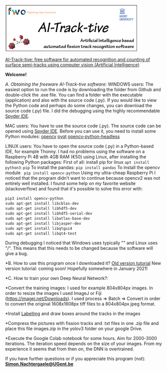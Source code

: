 ![GitHub Logo](/logo-01.png)

[AI-Track-tive: free software for automated recognition and counting of surface semi-tracks using computer vision (Artificial Intelligence)](https://gchron.copernicus.org/preprints/gchron-2020-32/)

**Welcome!**

*A. Obtaining the freeware AI-Track-tive software:* 
WINDOWS users:
The easiest option to run the code is by downloading the folder from Github and double-click the .exe file. 
You can find a folder with the executable (application) and also with the source code (.py). 
If you would like to view the Python code and perhaps do some changes, you can download the source code (.py) file. I did the debugging using the highly recommendable [Spyder IDE](https://docs.spyder-ide.org/current/index.html). 

MAC users:
You have to use the source code (.py). The source code can be opened using [Spyder IDE](https://www.spyder-ide.org/). Before you can use it, you need to install some Python modules:
[opencv](https://docs.opencv.org/master/d0/db2/tutorial_macos_install.html)
[pyqt](https://pythonbasics.org/install-pyqt/)
[opencv-python-headless](https://pypi.org/project/opencv-python-headless/)
  
LINUX users:
You have to open the source code (.py) in a Python-based IDE, for example Thonny. 
I had no problems using the software on a Raspberry Pi 4B with 4GB RAM (€50) using Linux, after installing the following Python packages:
First of all: install pip for linux 
```apt install python3-pip```
To install the pandas:
```pip install pandas```
To install the opencv module
``` pip install opencv-python```
Using my ultra-cheap Raspberry Pi I noticed that the program didn't want to continue because opencv2 was not entirely well installed. I found some help on my favorite website (stackoverflow) and found that it's possible to solve this error with: 
```
pip3 install opencv-python
sudo apt-get install libcblas-dev
sudo apt-get install libhdf5-dev
sudo apt-get install libhdf5-serial-dev
sudo apt-get install libatlas-base-dev
sudo apt-get install libjasper-dev
sudo apt-get install libqtgui4
sudo apt-get install libqt4-test
```
During debugging I noticed that Windows uses typically "\" and Linux uses "/". This means that this needs to be changed because the software will give a bug.  

*B. How to use this program once I downloaded it? 
[Old version tutorial](https://www.youtube.com/watch?v=fSfit87vkrA&feature=youtu.be)
New version tutorial: coming soon! Hopefully somewhere in January 2021!

*C. How to train your own Deep Neural Network?:

*Convert the training images: I used for example 804x804px images. In order to resize the images I used ImageJ or Fiji (https://imagej.net/Downloads). I used process => Batch => Convert in order to convert the original 1608x1608px tiff files to a 804x804px jpeg format.

*Install [LabelImg](https://github.com/tzutalin/labelImg) and draw boxes around the tracks in the images 

*Compress the pictures with fission tracks and .txt files in one .zip file and place this file images.zip in the yolov3 folder on your google Drive. 

*Execute the Google Colab notebook for some hours. Aim for 2000-3000 iterations. The iteration speed depends on the size of your images. 
From my experience it seems that from then on, the DNN is overtrained. 

If you have further questions or if you appreciate this program (not): **Simon.Nachtergaele@UGent.be**

